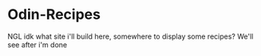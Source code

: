 # Odin-Recipes
NGL idk what site i'll build here, somewhere to display some recipes?
We'll see after i'm done